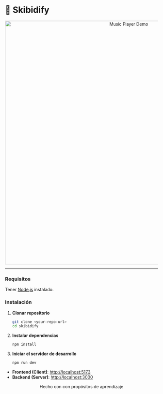 # 🎵 Skibidify

<div align="center">
  <img src="https://i.imgur.com/1jaHi07.gif" alt="Music Player Demo" width="800">
</div>

---

### Requisitos

Tener [Node.js](https://nodejs.org/) instalado.

### Instalación

1. **Clonar repositorio**
   ```bash
   git clone <your-repo-url>
   cd skibidify
   ```

2. **Instalar dependencias**
   ```bash
   npm install
   ```

3. **Iniciar el servidor de desarrollo**
   ```bash
   npm run dev
   ```

- **Frontend (Client)**: [http://localhost:5173](http://localhost:5173)
- **Backend (Server)**: [http://localhost:3000](http://localhost:3000)

<div align="center">
  <p>Hecho con con propósitos de aprendizaje</p>
</div>
